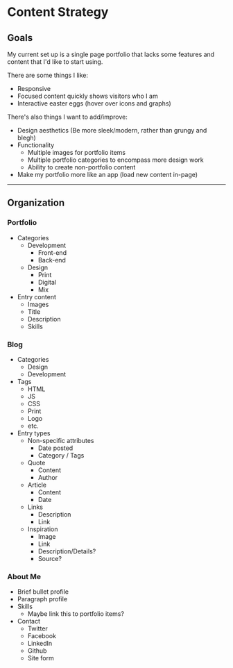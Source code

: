 # Content Strategy 

## Goals
My current set up is a single page portfolio that lacks some features and content that I'd like to start using.

There are some things I like:

* Responsive
* Focused content quickly shows visitors who I am
* Interactive easter eggs (hover over icons and graphs)

There's also things I want to add/improve:

* Design aesthetics (Be more sleek/modern, rather than grungy and blegh)
* Functionality
	* Multiple images for portfolio items
	* Multiple portfolio categories to encompass more design work
	* Ability to create non-portfolio content
* Make my portfolio more like an app (load new content in-page)

***

## Organization
### Portfolio
* Categories
	* Development
		* Front-end
		* Back-end
	* Design
		* Print
		* Digital
		* Mix
* Entry content
	* Images
	* Title
	* Description
	* Skills

### Blog
* Categories
	* Design
	* Development
* Tags
	* HTML
	* JS
	* CSS
	* Print
	* Logo
	* etc.
* Entry types
	* Non-specific attributes
		* Date posted
		* Category / Tags
	* Quote
		* Content
		* Author
	* Article
		* Content
		* Date
	* Links
		* Description
		* Link
	* Inspiration
		* Image
		* Link
		* Description/Details?
		* Source?

### About Me
* Brief bullet profile
* Paragraph profile
* Skills
	* Maybe link this to portfolio items?
* Contact
	* Twitter
	* Facebook
	* LinkedIn
	* Github
	* Site form

